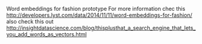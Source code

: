 Word embeddings for fashion prototype
For more information chec this http://developers.lyst.com/data/2014/11/11/word-embeddings-for-fashion/
also check this out http://insightdatascience.com/blog/thisplusthat_a_search_engine_that_lets_you_add_words_as_vectors.html

